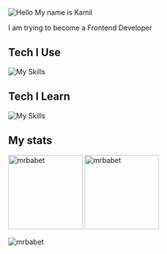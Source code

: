 <img alt="Hello My name is Kamil" align="center" src="https://readme-typing-svg.demolab.com?font=Fira+Code&size=19&pause=1000&color=A66FFF&center=false&vCenter=true&width=435&lines=Hello+My+name+is+Kamil">

I am trying to become a Frontend Developer

## Tech I Use

![My Skills](https://skillicons.dev/icons?i=git,github,css,javascript,html)

## Tech I Learn

![My Skills](https://skillicons.dev/icons?i=javascript,typescript,react)

## My stats

<span>
<img height="150px" src="https://github-readme-stats.vercel.app/api/top-langs?username=mrbabet&show_icons=true&locale=en&layout=compact&theme=transparent" alt="mrbabet" /> 
</span>
<span>
<img height="150px" src="https://github-readme-stats.vercel.app/api?username=mrbabet&show_icons=true&locale=en&theme=transparent" alt="mrbabet" />
</span>

<p align="left"> <img src="https://komarev.com/ghpvc/?username=mrbabet&label=Profile%20views&color=0e75b6&style=flat" alt="mrbabet" /> </p>

<!---
Mrbabet/Mrbabet is a ✨ special ✨ repository because its `README.md` (this file) appears on your GitHub profile.
You can click the Preview link to take a look at your changes.
--->
